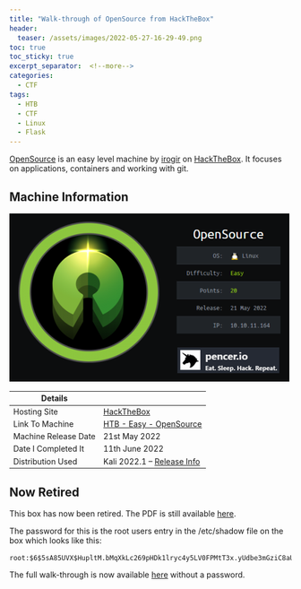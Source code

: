 ```yaml
---
title: "Walk-through of OpenSource from HackTheBox"
header:
  teaser: /assets/images/2022-05-27-16-29-49.png
toc: true
toc_sticky: true
excerpt_separator:  <!--more-->
categories:
  - CTF
tags:
  - HTB
  - CTF
  - Linux
  - Flask
---
```


[OpenSource](https://www.hackthebox.com/home/machines/profile/471) is an easy level machine by [irogir](https://www.hackthebox.com/home/users/profile/476556) on [HackTheBox](https://www.hackthebox.com/home). It focuses on applications, containers and working with git.

<!--more-->

## Machine Information

![opensource](/assets/images/2022-05-27-16-29-49.png)

| Details |  |
| --- | --- |
| Hosting Site | [HackTheBox](https://www.hackthebox.eu) |
| Link To Machine | [HTB - Easy - OpenSource](https://www.hackthebox.com/home/machines/profile/471) |
| Machine Release Date | 21st May 2022 |
| Date I Completed It | 11th June 2022 |
| Distribution Used | Kali 2022.1 – [Release Info](https://www.kali.org/blog/kali-linux-2022-1-release/) |

## Now Retired

This box has now been retired. The PDF is still available [here](/assets/pdfs/2022-05-30-ctf-htb-opensource.pdf).

The password for this is the root users entry in the /etc/shadow file on the box which looks like this:

```text
root:$6$5sA85UVX$HupltM.bMqXkLc269pHDk1lryc4y5LV0FPMtT3x.yUdbe3mGziC8aUXWRQ2K3jX8mq5zItFAkAfDgPzH8EQ1C/:19072:0:99999:7:::
```

The full walk-through is now available [here](https://pencer.io/ctf/ctf-htb-opensource/) without a password.
